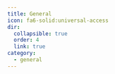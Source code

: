 ```yaml
---
title: General
icon: fa6-solid:universal-access
dir:
  collapsible: true
  order: 4
  link: true
category:
  - general
---
```


<Catalog />
